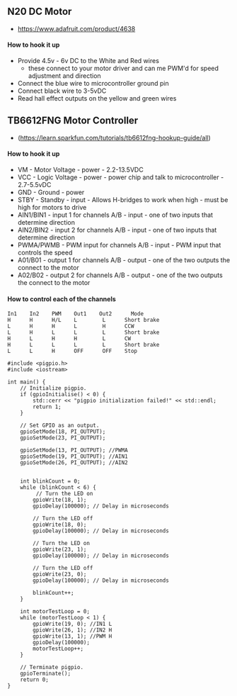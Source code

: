 ## N20 DC Motor ##

* https://www.adafruit.com/product/4638

#### How to hook it up ####

* Provide 4.5v - 6v DC to the White and Red wires
  * these connect to your motor driver and can me PWM'd for speed adjustment and direction
* Connect the blue wire to microcontroller ground pin
* Connect black wire to 3-5vDC
* Read hall effect outputs on the yellow and green wires

## TB6612FNG Motor Controller ##

* (https://learn.sparkfun.com/tutorials/tb6612fng-hookup-guide/all)

#### How to hook it up ####

* VM - Motor Voltage - power - 2.2-13.5VDC
* VCC - Logic Voltage - power - power chip and talk to microcontroller - 2.7-5.5vDC
* GND - Ground - power
* STBY - Standby - input - Allows H-bridges to work when high - must be high for motors to drive
* AIN1/BIN1 - input 1 for channels A/B - input - one of two inputs that determine direction
* AIN2/BIN2 - input 2 for channels A/B - input - one of two inputs that determine direction
* PWMA/PWMB - PWM input for channels A/B - input - PWM input that controls the speed
* A01/B01 - output 1 for channels A/B - output - one of the two outputs the connect to the motor
* A02/B02 - output 2 for channels A/B - output - one of the two outputs the connect to the motor

#### How to control each of the channels ####
```
In1    In2    PWM    Out1    Out2      Mode
H      H      H/L    L        L      Short brake
L      H      H      L        H      CCW
L      H      L      L        L      Short brake
H      L      H      H        L      CW
H      L      L      L        L      Short brake
L      L      H      OFF      OFF    Stop
```

```
#include <pigpio.h>
#include <iostream>

int main() {
    // Initialize pigpio.
    if (gpioInitialise() < 0) {
        std::cerr << "pigpio initialization failed!" << std::endl;
        return 1;
    }

    // Set GPIO as an output.
    gpioSetMode(18, PI_OUTPUT);
    gpioSetMode(23, PI_OUTPUT);

    gpioSetMode(13, PI_OUTPUT); //PWMA
    gpioSetMode(19, PI_OUTPUT); //AIN1
    gpioSetMode(26, PI_OUTPUT); //AIN2


    int blinkCount = 0;
    while (blinkCount < 6) {
         // Turn the LED on
        gpioWrite(18, 1);
        gpioDelay(100000); // Delay in microseconds

        // Turn the LED off
        gpioWrite(18, 0);
        gpioDelay(100000); // Delay in microseconds

        // Turn the LED on
        gpioWrite(23, 1);
        gpioDelay(100000); // Delay in microseconds

        // Turn the LED off
        gpioWrite(23, 0);
        gpioDelay(100000); // Delay in microseconds

        blinkCount++;
    }

    int motorTestLoop = 0;
    while (motorTestLoop < 1) {
        gpioWrite(19, 0); //IN1 L
        gpioWrite(26, 1); //IN2 H
        gpioWrite(13, 1); //PWM H
        gpioDelay(100000);
        motorTestLoop++;
    }

    // Terminate pigpio.
    gpioTerminate();
    return 0;
}
```
